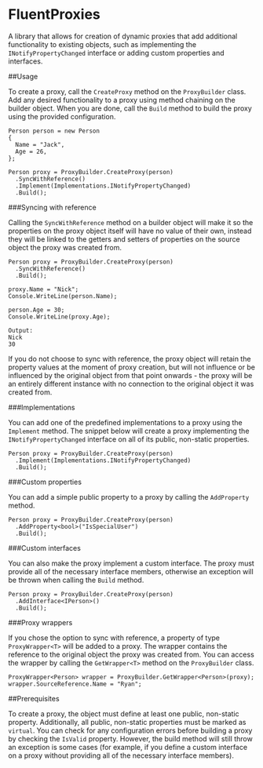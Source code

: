 # FluentProxies

A library that allows for creation of dynamic proxies that add additional functionality to existing objects, such as implementing the ```INotifyPropertyChanged``` interface or adding custom properties and interfaces.

##Usage

To create a proxy, call the ```CreateProxy``` method on the ```ProxyBuilder``` class. Add any desired functionality to a proxy using method chaining on the builder object. When you are done, call the ```Build``` method to build the proxy using the provided configuration.

```
Person person = new Person
{
  Name = "Jack",
  Age = 26,
};

Person proxy = ProxyBuilder.CreateProxy(person)
  .SyncWithReference()
  .Implement(Implementations.INotifyPropertyChanged)
  .Build();
```

###Syncing with reference

Calling the ```SyncWithReference``` method on a builder object will make it so the properties on the proxy object itself will have no value of their own, instead they will be linked to the getters and setters of properties on the source object the proxy was created from.

```
Person proxy = ProxyBuilder.CreateProxy(person)
  .SyncWithReference()
  .Build();
  
proxy.Name = "Nick";
Console.WriteLine(person.Name);

person.Age = 30;
Console.WriteLine(proxy.Age);

Output:
Nick
30
```

If you do not choose to sync with reference, the proxy object will retain the property values at the moment of proxy creation, but will not influence or be influenced by the original object from that point onwards - the proxy will be an entirely different instance with no connection to the original object it was created from.

###Implementations

You can add one of the predefined implementations to a proxy using the ```Implement``` method. The snippet below will create a proxy implementing the ```INotifyPropertyChanged``` interface on all of its public, non-static properties.

```
Person proxy = ProxyBuilder.CreateProxy(person)
  .Implement(Implementations.INotifyPropertyChanged)
  .Build();
```

###Custom properties

You can add a simple public property to a proxy by calling the ```AddProperty``` method.

```
Person proxy = ProxyBuilder.CreateProxy(person)
  .AddProperty<bool>("IsSpecialUser")
  .Build();
```

###Custom interfaces

You can also make the proxy implement a custom interface. The proxy must provide all of the necessary interface members, otherwise an exception will be thrown when calling the ```Build``` method.

```
Person proxy = ProxyBuilder.CreateProxy(person)
  .AddInterface<IPerson>()
  .Build();
```

###Proxy wrappers

If you chose the option to sync with reference, a property of type ```ProxyWrapper<T>``` will be added to a proxy. The wrapper contains the reference to the original object the proxy was created from. You can access the wrapper by calling the ```GetWrapper<T>``` method on the ```ProxyBuilder``` class.

```
ProxyWrapper<Person> wrapper = ProxyBuilder.GetWrapper<Person>(proxy);
wrapper.SourceReference.Name = "Ryan";
```

##Prerequisites

To create a proxy, the object must define at least one public, non-static property. Additionally, all public, non-static properties must be marked as ```virtual```. You can check for any configuration errors before building a proxy by checking the ```IsValid``` property. However, the build method will still throw an exception is some cases (for example, if you define a custom interface on a proxy without providing all of the necessary interface members).
